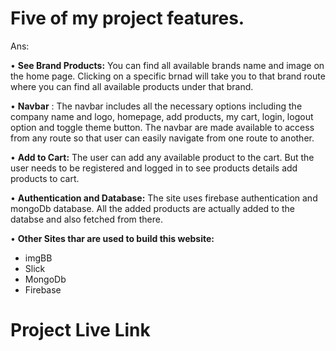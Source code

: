 # Five of my project features.

Ans:

• **See Brand Products:** You can find all available brands name and image on the home page. Clicking on a specific brnad will take you to that brand route where you can find all available products under that brand. 

• **Navbar** : The navbar includes all the necessary options including the company name and logo, homepage, add products, my cart, login, logout option and toggle theme button. The navbar are made available to access from any route so that user can easily navigate from one route to another.

• **Add to Cart:** The user can add any available product to the cart. But the user needs to be registered and logged in to see products details add products to cart.

• **Authentication and Database:** The site uses firebase authentication and mongoDb database. All the added products are actually added to the databse and also fetched from there.

• **Other Sites thar are used to build this website:**
- imgBB
- Slick
- MongoDb
- Firebase
 

# Project Live Link